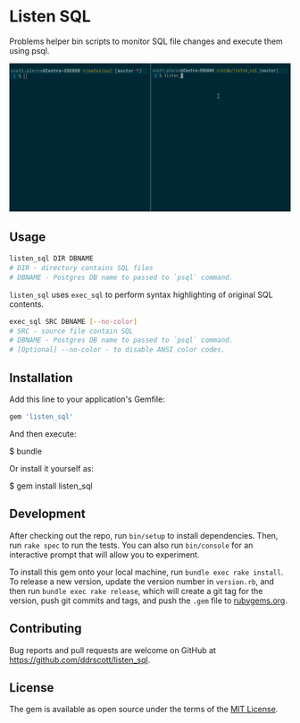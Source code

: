 # Listen SQL

Problems helper bin scripts to monitor SQL file changes and execute them using
psql.

<img src='doc/listen_sql_demo.gif' alt="listen SQL demo"/>

## Usage

```sh
listen_sql DIR DBNAME
# DIR - directory contains SQL files
# DBNAME - Postgres DB name to passed to `psql` command. 
```

`listen_sql` uses `exec_sql` to perform syntax highlighting of original SQL
contents.

```sh
exec_sql SRC DBNAME [--no-color]
# SRC - source file contain SQL
# DBNAME - Postgres DB name to passed to `psql` command. 
# [Optional] --no-color - to disable ANSI color codes.
```

## Installation

Add this line to your application's Gemfile:

```ruby
gem 'listen_sql'
```

And then execute:

$ bundle

Or install it yourself as:

$ gem install listen_sql

## Development

After checking out the repo, run `bin/setup` to install dependencies. Then, run `rake spec` to run the tests. You can also run `bin/console` for an interactive prompt that will allow you to experiment.

To install this gem onto your local machine, run `bundle exec rake install`. To release a new version, update the version number in `version.rb`, and then run `bundle exec rake release`, which will create a git tag for the version, push git commits and tags, and push the `.gem` file to [rubygems.org](https://rubygems.org).

## Contributing

Bug reports and pull requests are welcome on GitHub at https://github.com/ddrscott/listen_sql.


## License

The gem is available as open source under the terms of the [MIT License](http://opensource.org/licenses/MIT).

